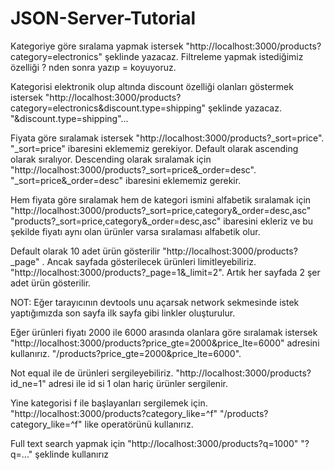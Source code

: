 # JSON-Server-Tutorial

Kategoriye göre sıralama yapmak istersek "http://localhost:3000/products?category=electronics" şeklinde yazacaz. Filtreleme yapmak istediğimiz özelliği ? nden sonra yazıp = koyuyoruz.


Kategorisi elektronik olup altında discount özelliği olanları göstermek istersek "http://localhost:3000/products?category=electronics&discount.type=shipping" şeklinde yazacaz. "&discount.type=shipping"...


Fiyata göre sıralamak istersek "http://localhost:3000/products?_sort=price". "_sort=price" ibaresini eklememiz gerekiyor. Default olarak ascending olarak sıralıyor.
Descending olarak sıralamak için "http://localhost:3000/products?_sort=price&_order=desc". "_sort=price&_order=desc" ibaresini eklememiz gerekir.


Hem fiyata göre sıralamak hem de kategori ismini alfabetik sıralamak için "http://localhost:3000/products?_sort=price,category&_order=desc,asc"  "products?_sort=price,category&_order=desc,asc" ibaresini ekleriz ve bu şekilde fiyatı aynı olan ürünler varsa sıralaması alfabetik olur.


Default olarak 10 adet ürün gösterilir "http://localhost:3000/products?_page" . Ancak sayfada gösterilecek ürünleri limitleyebiliriz. "http://localhost:3000/products?_page=1&_limit=2". Artık her sayfada 2 şer adet ürün gösterilir.


NOT: Eğer tarayıcının devtools unu açarsak network sekmesinde istek yaptığımızda son sayfa ilk sayfa gibi linkler oluşturulur.


Eğer ürünleri fiyatı 2000 ile 6000 arasında olanlara göre sıralamak istersek "http://localhost:3000/products?price_gte=2000&price_lte=6000" adresini kullanırız.
"/products?price_gte=2000&price_lte=6000". 

Not equal ile de ürünleri sergileyebiliriz. "http://localhost:3000/products?id_ne=1" adresi ile id si 1 olan hariç ürünler sergilenir.

Yine kategorisi f ile başlayanları sergilemek için. "http://localhost:3000/products?category_like=^f"  "/products?category_like=^f" like operatörünü kullanırız.


Full text search yapmak için "http://localhost:3000/products?q=1000" "?q=..." şeklinde kullanırız
